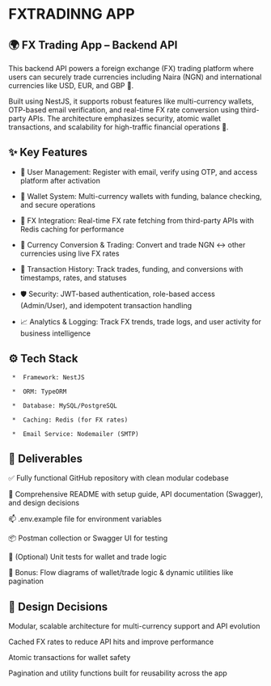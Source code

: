 # FXTRADINNG APP

## 🌍 FX Trading App – Backend API
This backend API powers a foreign exchange (FX) trading platform where users can securely trade currencies including Naira (NGN) and international currencies like USD, EUR, and GBP 💱.

Built using NestJS, it supports robust features like multi-currency wallets, OTP-based email verification, and real-time FX rate conversion using third-party APIs. The architecture emphasizes security, atomic wallet transactions, and scalability for high-traffic financial operations 🚀.

## ✨ Key Features
* 🔐 User Management: Register with email, verify using OTP, and access platform after activation

* 👛 Wallet System: Multi-currency wallets with funding, balance checking, and secure operations

* 🔄 FX Integration: Real-time FX rate fetching from third-party APIs with Redis caching for performance

* 💱 Currency Conversion & Trading: Convert and trade NGN ↔ other currencies using live FX rates

* 📜 Transaction History: Track trades, funding, and conversions with timestamps, rates, and statuses

* 🛡️ Security: JWT-based authentication, role-based access (Admin/User), and idempotent transaction handling

* 📈 Analytics & Logging: Track FX trends, trade logs, and user activity for business intelligence

## ⚙️ Tech Stack
     *  Framework: NestJS

     *  ORM: TypeORM

     *  Database: MySQL/PostgreSQL

     *  Caching: Redis (for FX rates)

     *  Email Service: Nodemailer (SMTP)

## 📁 Deliverables
✅ Fully functional GitHub repository with clean modular codebase

📝 Comprehensive README with setup guide, API documentation (Swagger), and design decisions

📫 .env.example file for environment variables

📦 Postman collection or Swagger UI for testing

🧪 (Optional) Unit tests for wallet and trade logic

🧠 Bonus: Flow diagrams of wallet/trade logic & dynamic utilities like pagination

## 🧭 Design Decisions
Modular, scalable architecture for multi-currency support and API evolution

Cached FX rates to reduce API hits and improve performance

Atomic transactions for wallet safety

Pagination and utility functions built for reusability across the app
